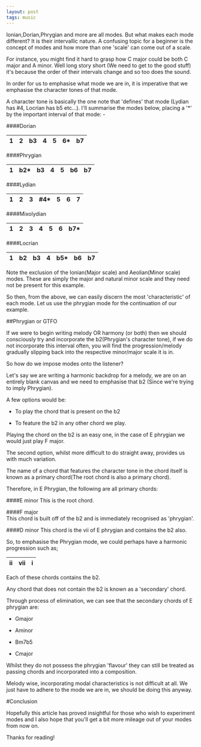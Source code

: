 ```yaml
---
layout: post
tags: music
---
```


Ionian,Dorian,Phrygian and more are all modes. But what makes each mode different? It is their intervallic nature. A confusing topic for a beginner is the concept of modes and how more than one 'scale' can come out of a scale.

For instance, you might find it hard to grasp how C major could be both C major and A minor. Well long story short (We need to get to the good stuff) it's because the order of their intervals change and so too does the sound.

In order for us to emphasise what mode we are in, it is imperative that we emphasise the character tones of that mode.

A character tone is basically the one note that 'defines' that mode (Lydian has #4, Locrian has b5 etc...). I'll summarise the modes below, placing a '*' by the important interval of that mode: -
 
####Dorian        

1  | 2  | b3    | 4 |  5 |  6*  |  b7    
---|----|-----|----|--|----|----

####Phrygian      

1  | b2*  | b3    | 4 |  5 |  b6  |  b7    
---|----|-----|----|--|----|----

####Lydian      

1  | 2  | 3    | #4* |  5 |  6  |  7    
---|----|-----|----|--|----|----
    
####Mixolydian    

1  | 2  | 3    | 4 |  5 |  6  |  b7*    
---|----|-----|----|--|----|----

####Locrian  

1  | b2  | b3    | 4 |  b5* |  b6  |  b7    
---|----|-----|----|--|----|----
     

Note the exclusion of the Ionian(Major scale) and Aeolian(Minor scale) modes. These are simply the major and natural minor scale and they need not be present for this example.

So then, from the above, we can easily discern the most 'characteristic' of each mode. Let us use the phrygian mode for the continuation of our example.

##Phrygian or GTFO

If we were to begin writing melody OR harmony (or both) then we should consciously try and incorporate the b2(Phrygian's character tone), if we do not incorporate this interval often, you will find the progression/melody gradually slipping back into the respective minor/major scale it is in.

So how do we impose modes onto the listener?
 
Let's say we are writing a harmonic backdrop for a melody, we are on an entirely blank canvas and we need to emphasise that b2 (Since we're trying to imply Phrygian).

 
A few options would be:

 
- To play the chord that is present on the b2


- To feature the b2 in any other chord we play.


Playing the chord on the b2 is an easy one, in the case of E phrygian we would just play F major.

The second option, whilst more difficult to do straight away, provides us with much variation.

The name of a chord that features the character tone in the chord itself is known as a primary chord(The root chord is also a primary chord).

Therefore, in E Phrygian, the following are all primary chords:


####E minor 
This is the root chord.

####F major  
This chord is built off of the b2 and is immediately recognised as 'phrygian'.

####D minor 
This chord is the vii of E phrygian and contains the b2 also.

So, to emphasise the Phrygian mode, we could perhaps have a harmonic progression  such as;

ii  | vii  | i    
---|----|----

Each of these chords contains the b2.

Any chord that does not contain the b2 is known as a 'secondary' chord.

Through process of elimination, we can see that the secondary chords of E phrygian are:

- Gmajor

- Aminor

- Bm7b5

- Cmajor

 
Whilst they do not possess the phrygian 'flavour' they can still be treated as passing chords and incorporated into a composition.

Melody wise, incorporating modal characteristics is not difficult at all. We just have to adhere to the mode we are in, we should be doing this anyway.

#Conclusion

Hopefully this article has proved insightful for those who wish to experiment modes and I also hope that you'll get a bit more mileage out of your modes from now on.

Thanks for reading!
